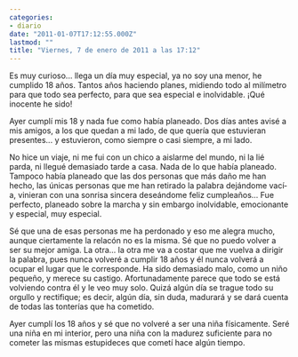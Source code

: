 ```yaml
---
categories:
- diario
date: "2011-01-07T17:12:55.000Z"
lastmod: ""
title: "Viernes, 7 de enero de 2011 a las 17:12"
---
```


Es muy curioso... llega un dí­a muy especial, ya no soy una menor, he cumplido 18 años. Tantos años haciendo planes, midiendo todo al milí­metro para que todo sea perfecto, para que sea especial e inolvidable. ¡Qué inocente he sido!


Ayer cumplí­ mis 18 y nada fue como habí­a planeado. Dos dí­as antes avisé a mis amigos, a los que quedan a mi lado, de que querí­a que estuvieran presentes... y estuvieron, como siempre o casi siempre, a mi lado. 

No hice un viaje, ni me fui con un chico a aislarme del mundo, ni la lié parda, ni llegué demasiado tarde a casa. Nada de lo que habí­a planeado. Tampoco habí­a planeado que las dos personas que más daño me han hecho, las únicas personas que me han retirado la palabra dejándome vací­a, vinieran con una sonrisa sincera deseándome feliz cumpleaños... Fue perfecto, planeado sobre la marcha y sin embargo inolvidable, emocionante y especial, muy especial.

Sé que una de esas personas me ha perdonado y eso me alegra mucho, aunque ciertamente la relacón no es la misma. Sé que no puedo volver a ser su mejor amiga. La otra... la otra me va a costar que me vuelva a dirigir la palabra, pues nunca volveré a cumplir 18 años y él nunca volverá a ocupar el lugar que le corresponde. Ha sido demasiado malo, como un niño pequeño, y merece su castigo. Afortunadamente parece que todo se está volviendo contra él y le veo muy solo. Quizá algún dí­a se trague todo su orgullo y rectifique; es decir, algún dí­a, sin duda, madurará y se dará cuenta de todas las tonterí­as que ha cometido.

Ayer cumplí­ los 18 años y sé que no volveré a ser una niña fí­sicamente. Seré una niña en mi interior, pero una niña con la madurez suficiente para no cometer las mismas estupideces que cometí­ hace algún tiempo.